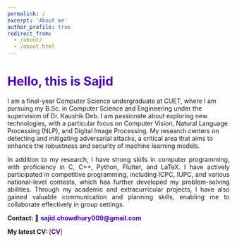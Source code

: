 ```yaml
---
permalink: /
excerpt: 'About me'
author_profile: true
redirect_from:
  - /about/
  - /about.html
---
```

<h1 style="color: #4c00b0; text-align: left;">Hello, this is Sajid</h1>

<!---
<p align="justify">
  <b><font color="red"><h2> (Under Construction)</h2></font></b>
</p>

author_profile: true
redirect_from:
  - /about/
  - /about.html
-->

<!-- --- -->

<p align="justify">

I am a final-year Computer Science undergraduate at CUET, where I am pursuing my B.Sc. in Computer Science and Engineering under the supervision of <a href="https://scholar.google.com/citations?user=du_bCPIAAAAJ&hl=en" target="_blank" style="text-decoration:none;">Dr. Kaushik Deb</a>. I am passionate about exploring new technologies, with a particular focus on Computer Vision, Natural Language Processing (NLP), and Digital Image Processing. My research centers on detecting and mitigating adversarial attacks, a critical area that aims to enhance the robustness and security of machine learning models.
</p> 
 <!---
 I am enthusiastic about Multilingual and Multimodal NLP research. I am interested in exploring how existing resources of resource-rich languages can be effectively utilized to develop multilingual tools focusing on improving efficiency for low/zero-resource languages.
-->

<p align="justify">
In addition to my research, I have strong skills in computer programming, with proficiency in C, C++, Python, Flutter, and LaTeX. I have actively participated in competitive programming, including ICPC, IUPC, and various national-level contests, which has further developed my problem-solving abilities. Through my academic and extracurricular projects, I have also gained valuable communication and planning skills, enabling me to collaborate effectively in group settings.
</p>
 <!---
 Previously, I worked as an Assistant Professor at Chittagong University of Engineering and Technology <a href="https://www.cuet.ac.bd/">(CUET)</a>. While working on academic and extracurricular projects, I develop my skill in C, C++, Python, Java, Php, and Latex. Working on several group projects help me to get communication as well as planning skills. 
-->
<b>Contact: 📧</b> <a href="mailto:{{ author.email }}" target="_blank" style="text-decoration:none; font-weight:bold; color: #4c00b0">sajid.chowdhury009@gmail.com</a>

<b>My latest CV: </b> [<a href="https://drive.google.com/file/d/18m0QTM-taLAlqYh4GRgNN628lJPwvFPB/view?usp=sharing" target="_blank" style="text-decoration:none; font-weight:bold; color: #4c00b0;">CV</a>]

<!-- https://drive.google.com/file/d/1EOetkZmCL0gk41bwfGjZHTFPaC7gdEXE/view?usp=sharing -->

